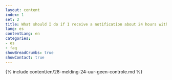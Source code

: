 ```yaml
---
layout: content
index: 1
set: 2
title: What should I do if I receive a notification about 24 hours with no checks by the app?
lang: es
contentLang: en
categories:
- es
- faq
showBreadCrumbs: true
showContact: true
---
```

{% include content/en/28-melding-24-uur-geen-controle.md %}
